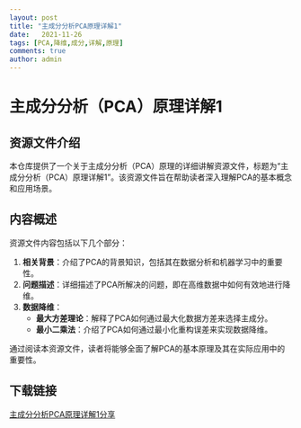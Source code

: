 ```yaml
---
layout: post
title: "主成分分析PCA原理详解1"
date:   2021-11-26
tags: [PCA,降维,成分,详解,原理]
comments: true
author: admin
---
```

# 主成分分析（PCA）原理详解1

## 资源文件介绍

本仓库提供了一个关于主成分分析（PCA）原理的详细讲解资源文件，标题为“主成分分析（PCA）原理详解1”。该资源文件旨在帮助读者深入理解PCA的基本概念和应用场景。

## 内容概述

资源文件内容包括以下几个部分：

1. **相关背景**：介绍了PCA的背景知识，包括其在数据分析和机器学习中的重要性。
2. **问题描述**：详细描述了PCA所解决的问题，即在高维数据中如何有效地进行降维。
3. **数据降维**：
   - **最大方差理论**：解释了PCA如何通过最大化数据方差来选择主成分。
   - **最小二乘法**：介绍了PCA如何通过最小化重构误差来实现数据降维。

通过阅读本资源文件，读者将能够全面了解PCA的基本原理及其在实际应用中的重要性。

## 下载链接

[主成分分析PCA原理详解1分享](https://pan.quark.cn/s/3decb69f6f10)